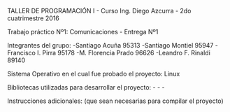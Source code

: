 TALLER DE PROGRAMACIÓN I - Curso Ing. Diego Azcurra - 2do cuatrimestre 2016

Trabajo práctico Nº1: Comunicaciones - Entrega Nº1

Integrantes del grupo:	-Santiago Acuña 	    95313
                      	-Santiago Montiel     95947
	                      -Francisco I. Pirra 	95178
	                      -M. Florencia Prado 	96626
	                      -Leandro F. Rinaldi 	89140

Sistema Operativo en el cual fue probado el proyecto: Linux

Bibliotecas utilizadas para desarrollar el proyecto:	-
							-
							-


Instrucciones adicionales: (que sean necesarias para compilar el proyecto)
			
